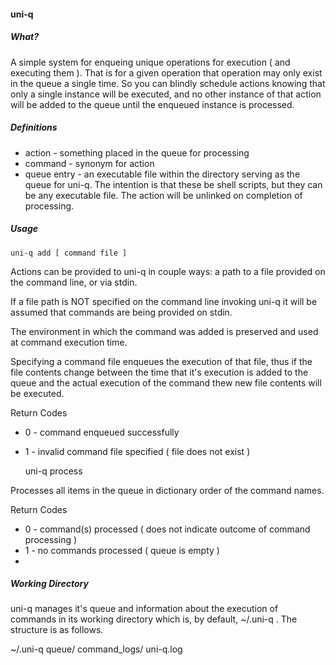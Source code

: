 #### uni-q

##### What?

A simple system for enqueing unique operations for execution ( and executing them ). That is for a given operation that operation may only exist in the queue a single time.  So you can blindly schedule actions knowing that only a single instance will be executed, and no other instance of that action will be added to the queue until the enqueued instance is processed.

##### Definitions

* action - something placed in the queue for processing
* command - synonym for action
* queue entry - an executable file within the directory serving as the queue for uni-q. The intention is that these be shell scripts, but they can be any executable file.  The action will be unlinked on completion of processing.

##### Usage

    uni-q add [ command file ]

Actions can be provided to uni-q in couple ways: a path to a file provided on the command line, or via stdin.

If a file path is NOT specified on the command line invoking uni-q it will be assumed that commands are being provided on stdin.

The environment in which the command was added is preserved and used at command execution time.

Specifying a command file enqueues the execution of that file, thus if the file contents change between the time that it's execution is added to the queue and the actual execution of the command thew new file contents will be executed.

Return Codes
  * 0 - command enqueued successfully
  * 1 - invalid command file specified ( file does not exist )

    uni-q process

Processes all items in the queue in dictionary order of the command names. 

Return Codes
  * 0 - command(s) processed ( does not indicate outcome of command processing )
  * 1 - no commands processed ( queue is empty )
  *


##### Working Directory

uni-q manages it's queue and information about the execution of commands in its working directory which is, by default, ~/.uni-q . The structure is as follows.

~/.uni-q
    queue/
    command_logs/
    uni-q.log
    



